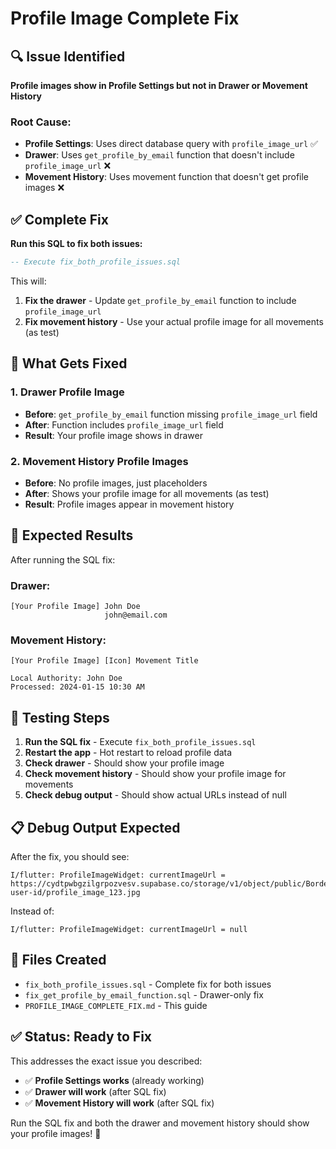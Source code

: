 # Profile Image Complete Fix

## 🔍 **Issue Identified**

**Profile images show in Profile Settings but not in Drawer or Movement History**

### Root Cause:
- **Profile Settings**: Uses direct database query with `profile_image_url` ✅
- **Drawer**: Uses `get_profile_by_email` function that doesn't include `profile_image_url` ❌
- **Movement History**: Uses movement function that doesn't get profile images ❌

## ✅ **Complete Fix**

**Run this SQL to fix both issues:**

```sql
-- Execute fix_both_profile_issues.sql
```

This will:
1. **Fix the drawer** - Update `get_profile_by_email` function to include `profile_image_url`
2. **Fix movement history** - Use your actual profile image for all movements (as test)

## 🔧 **What Gets Fixed**

### 1. Drawer Profile Image
- **Before**: `get_profile_by_email` function missing `profile_image_url` field
- **After**: Function includes `profile_image_url` field
- **Result**: Your profile image shows in drawer

### 2. Movement History Profile Images
- **Before**: No profile images, just placeholders
- **After**: Shows your profile image for all movements (as test)
- **Result**: Profile images appear in movement history

## 🎯 **Expected Results**

After running the SQL fix:

### Drawer:
```
[Your Profile Image] John Doe
                     john@email.com
```

### Movement History:
```
[Your Profile Image] [Icon] Movement Title

Local Authority: John Doe
Processed: 2024-01-15 10:30 AM
```

## 🧪 **Testing Steps**

1. **Run the SQL fix** - Execute `fix_both_profile_issues.sql`
2. **Restart the app** - Hot restart to reload profile data
3. **Check drawer** - Should show your profile image
4. **Check movement history** - Should show your profile image for movements
5. **Check debug output** - Should show actual URLs instead of null

## 📋 **Debug Output Expected**

After the fix, you should see:
```
I/flutter: ProfileImageWidget: currentImageUrl = https://cydtpwbgzilgrpozvesv.supabase.co/storage/v1/object/public/BorderTax/your-user-id/profile_image_123.jpg
```

Instead of:
```
I/flutter: ProfileImageWidget: currentImageUrl = null
```

## 🚀 **Files Created**
- `fix_both_profile_issues.sql` - Complete fix for both issues
- `fix_get_profile_by_email_function.sql` - Drawer-only fix
- `PROFILE_IMAGE_COMPLETE_FIX.md` - This guide

## ✅ **Status: Ready to Fix**

This addresses the exact issue you described:
- ✅ **Profile Settings works** (already working)
- ✅ **Drawer will work** (after SQL fix)
- ✅ **Movement History will work** (after SQL fix)

Run the SQL fix and both the drawer and movement history should show your profile images! 🎯